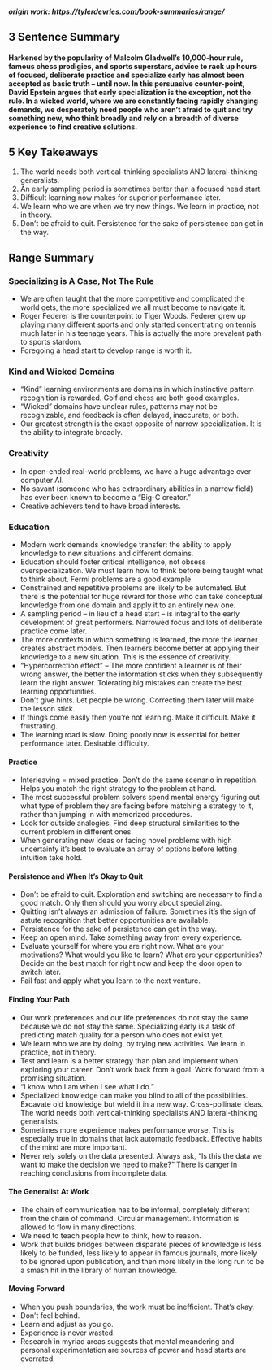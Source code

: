 ##### origin work: https://tylerdevries.com/book-summaries/range/

## 3 Sentence Summary
#### Harkened by the popularity of Malcolm Gladwell’s 10,000-hour rule, famous chess prodigies, and sports superstars, advice to rack up hours of focused, deliberate practice and specialize early has almost been accepted as basic truth – until now. In this persuasive counter-point, David Epstein argues that early specialization is the exception, not the rule. In a wicked world, where we are constantly facing rapidly changing demands, we desperately need people who aren’t afraid to quit and try something new, who think broadly and rely on a breadth of diverse experience to find creative solutions.

## 5 Key Takeaways
1. The world needs both vertical-thinking specialists AND lateral-thinking generalists.
2. An early sampling period is sometimes better than a focused head start.
3. Difficult learning now makes for superior performance later.
4. We learn who we are when we try new things. We learn in practice, not in theory.
5. Don’t be afraid to quit. Persistence for the sake of persistence can get in the way.

## Range Summary
### Specializing is A Case, Not The Rule
* We are often taught that the more competitive and complicated the world gets, the more specialized we all must become to navigate it.
* Roger Federer is the counterpoint to Tiger Woods. Federer grew up playing many different sports and only started concentrating on tennis much later in his teenage years. This is actually the more prevalent path to sports stardom.
* Foregoing a head start to develop range is worth it.

### Kind and Wicked Domains
* “Kind” learning environments are domains in which instinctive pattern recognition is rewarded. Golf and chess are both good examples.
* “Wicked” domains have unclear rules, patterns may not be recognizable, and feedback is often delayed, inaccurate, or both.
* Our greatest strength is the exact opposite of narrow specialization. It is the ability to integrate broadly.

### Creativity
* In open-ended real-world problems, we have a huge advantage over computer AI.
* No savant (someone who has extraordinary abilities in a narrow field) has ever been known to become a “Big-C creator.”
* Creative achievers tend to have broad interests.

### Education
* Modern work demands knowledge transfer: the ability to apply knowledge to new situations and different domains.
* Education should foster critical intelligence, not obsess overspecialization. We must learn how to think before being taught what to think about. Fermi problems are a good example.
* Constrained and repetitive problems are likely to be automated. But there is the potential for huge reward for those who can take conceptual knowledge from one domain and apply it to an entirely new one.
* A sampling period – in lieu of a head start – is integral to the early development of great performers. Narrowed focus and lots of deliberate practice come later.
* The more contexts in which something is learned, the more the learner creates abstract models. Then learners become better at applying their knowledge to a new situation. This is the essence of creativity.
* “Hypercorrection effect” – The more confident a learner is of their wrong answer, the better the information sticks when they subsequently learn the right answer. Tolerating big mistakes can create the best learning opportunities.
* Don’t give hints. Let people be wrong. Correcting them later will make the lesson stick.
* If things come easily then you’re not learning. Make it difficult. Make it frustrating.
* The learning road is slow. Doing poorly now is essential for better performance later. Desirable difficulty.

#### Practice
* Interleaving = mixed practice. Don’t do the same scenario in repetition. Helps you match the right strategy to the problem at hand.
* The most successful problem solvers spend mental energy figuring out what type of problem they are facing before matching a strategy to it, rather than jumping in with memorized procedures.
* Look for outside analogies. Find deep structural similarities to the current problem in different ones.
* When generating new ideas or facing novel problems with high uncertainty it’s best to evaluate an array of options before letting intuition take hold.

#### Persistence and When It’s Okay to Quit
* Don’t be afraid to quit. Exploration and switching are necessary to find a good match. Only then should you worry about specializing.
* Quitting isn’t always an admission of failure. Sometimes it’s the sign of astute recognition that better opportunities are available.
* Persistence for the sake of persistence can get in the way.
* Keep an open mind. Take something away from every experience.
* Evaluate yourself for where you are right now. What are your motivations? What would you like to learn? What are your opportunities? Decide on the best match for right now and keep the door open to switch later.
* Fail fast and apply what you learn to the next venture.

#### Finding Your Path
* Our work preferences and our life preferences do not stay the same because we do not stay the same.
Specializing early is a task of predicting match quality for a person who does not exist yet.
* We learn who we are by doing, by trying new activities. We learn in practice, not in theory.
* Test and learn is a better strategy than plan and implement when exploring your career.
Don’t work back from a goal. Work forward from a promising situation.
* “I know who I am when I see what I do.”
* Specialized knowledge can make you blind to all of the possibilities.
Excavate old knowledge but wield it in a new way. Cross-pollinate ideas.
The world needs both vertical-thinking specialists AND lateral-thinking generalists.
* Sometimes more experience makes performance worse. This is especially true in domains that lack automatic feedback. Effective habits of the mind are more important.
* Never rely solely on the data presented. Always ask, “Is this the data we want to make the decision we need to make?” There is danger in reaching conclusions from incomplete data.

#### The Generalist At Work
* The chain of communication has to be informal, completely different from the chain of command. Circular management. Information is allowed to flow in many directions.
* We need to teach people how to think, how to reason.
* Work that builds bridges between disparate pieces of knowledge is less likely to be funded, less likely to appear in famous journals, more likely to be ignored upon publication, and then more likely in the long run to be a smash hit in the library of human knowledge.

#### Moving Forward
* When you push boundaries, the work must be inefficient. That’s okay.
* Don’t feel behind.
* Learn and adjust as you go.
* Experience is never wasted.
* Research in myriad areas suggests that mental meandering and personal experimentation are sources of power and head starts are overrated.